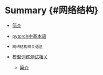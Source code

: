 # Summary {#网络结构}

* [简介](README.md)
* [pytorch中基本语](chapter1.md)
* ```
  网络结构相关语法
  ```
* [模型训练测试相关](/模型训练测试相关.md)

  * [简介](/README.md)



